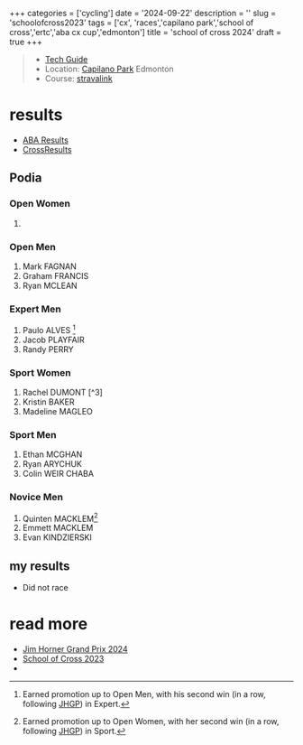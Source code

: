 +++
categories = ['cycling']
date = '2024-09-22'
description = ''
slug = 'schoolofcross2023'
tags = ['cx', 'races','capilano park','school of cross','ertc','aba cx cup','edmonton']
title = 'school of cross 2024'
draft = true
+++

> * [Tech Guide](https://www.ertc.org/soc) 
> * Location: [Capilano Park](/../capilanopark/) Edmonton
> * Course: [stravalink](https://www.strava.com/segments/35458353)


# results

* [ABA Results](https://zone4.ca/race/2023-09-17/8cc6d07c/results)
* [CrossResults](https://www.crossresults.com/race/11690)

## Podia

### Open Women

1. 

### Open Men

1. Mark FAGNAN
2. Graham FRANCIS
3. Ryan MCLEAN

### Expert Men

1. Paulo ALVES [^1]
2. Jacob PLAYFAIR
3. Randy PERRY

[^1]: Earned promotion up to Open Men, with his second win (in a row, following [JHGP](../jimhornergrandprix2023/)) in Expert.


### Sport Women

1. Rachel DUMONT [^3]
2. Kristin BAKER
3. Madeline MAGLEO

[^2]: Earned promotion up to Open Women, with her second win (in a row, following [JHGP](../jimhornergrandprix2023/)) in Sport.

### Sport Men

1. Ethan MCGHAN
2. Ryan ARYCHUK
3. Colin WEIR CHABA

### Novice Men

1. Quinten MACKLEM[^2]
2. Emmett MACKLEM
3. Evan KINDZIERSKI

[^2]: Earned promotion up to Sport Men, with his second win (in a row, following [JHGP](../jimhornergrandprix2023/)) in Novice.

## my results

* Did not race

# read more

* [Jim Horner Grand Prix 2024](../jimhornergrandprix2024/)
* [School of Cross 2023](../schoolofcross2023/)
* 